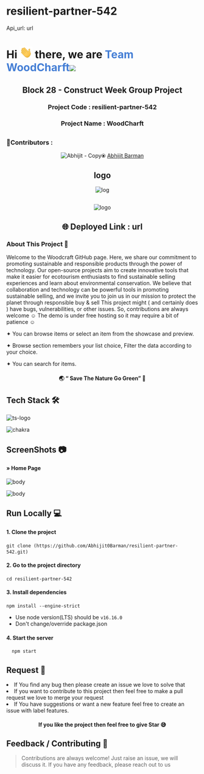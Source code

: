 # resilient-partner-542

Api_url: url

# Hi <img src="https://raw.githubusercontent.com/ABSphreak/ABSphreak/master/gifs/Hi.gif" width="33"> there, we are <span style="color: #447ED5">Team WoodCharft</span><img src="https://camo.githubusercontent.com/d3359cb00ab0b5ed8f2e1fe3fceb4fbaf3b614340f8c0db99c17b9f50b351770/68747470733a2f2f656d6f6a69732e736c61636b6d6f6a69732e636f6d2f656d6f6a69732f696d616765732f313533313834393433302f343234362f626c6f622d73756e676c61737365732e6769663f31353331383439343330" width="33">

                                                 


<div align="center">
       
 <h2>Block 28 - Construct Week Group Project</h2>
 <h3>Project Code : resilient-partner-542 </h3>
  <h3>Project Name : WoodCharft </h3>
  

 </div>


##




<div align="center">
<h3 align="left">👷Contributors :</h3>
 

 ![Abhijit - Copy](https://github.com/Anburaj07/vogue-pocket-8479/assets/118152296/3d67baa2-3855-44e9-859a-f5cf120e27a3)⦿ [Abhijit Barman](https://github.com/Abhijit0Barman)    
</div>

##

<div align="center">

 ## logo 


![log](https://github.com/Abhijit0Barman/resilient-partner-542/assets/113384779/1ea51dd8-20dd-4659-9abd-b5f67d1616f5)

 ##


![logo](https://github.com/Abhijit0Barman/hulking-income-7436/assets/113384779/a7d6e8fc-f486-41b3-a74e-ce5cad8307a3)



 

 

 ## 🌐 Deployed Link : url
 

          
 

 </div>









  


<h3 align="left"> About This Project 📖</h3>


 
 <div aling="left">
  <p>   Welcome to the Woodcraft GitHub page. Here, we share our commitment to promoting sustainable and responsible products through the power of technology. Our open-source projects aim to create innovative tools that make it easier for ecotourism enthusiasts to find sustainable selling experiences and learn about environmental conservation. We believe that collaboration and technology can be powerful tools in promoting sustainable selling, and we invite you to join us in our mission to protect the planet through responsible buy & sell
This project might ( and certainly does ) have bugs, vulnerabilities, or other issues. So, contributions are always welcome ☺
 The demo is under free hosting so it may require a bit of patience ☺ </p>



  
 </div>
   
    

✦ You can browse items or select an item from the showcase and preview.

✦ Browse section remembers your list choice, Filter the data according to your choice.

✦ You can search for items.
 <div align="center">
   <h4> 🌏 “ Save The Nature   Go Green” 🌴 </h4>
   </div>
   
   

##


## Tech Stack 🛠
![ts-logo](https://github.com/Abhijit0Barman/hulking-income-7436/assets/113384779/59352def-543c-4438-95fc-ebb01b1aa615)

<img width="998" alt="chakra" src="https://github.com/Abhijit0Barman/hulking-income-7436/assets/113384779/94a89e6a-18d0-4be4-a7e2-25e70e03ad7b">

##

## ScreenShots 📷
<h4>» Home Page </h4>

![body](https://github.com/Abhijit0Barman/resilient-partner-542/assets/113384779/d0be35ee-c5e0-4055-b44b-fbffcf193d28)


![body](https://github.com/Abhijit0Barman/resilient-partner-542/assets/113384779/b492f7ae-13d1-4c14-8e84-e1b672367213)

 ##
   

 
 ##
 
## Run Locally  💻

<h4>1. Clone the project </h4>

```
git clone (https://github.com/Abhijit0Barman/resilient-partner-542.git)

```

<h4>2. Go to the project directory </h4> 

```
cd resilient-partner-542
```
<h4>3. Install dependencies </h4> 

```
npm install --engine-strict
```
- Use node version(LTS) should be `v16.16.0`
- Don't change/override package.json


<h4>4. Start the server </h4>

```
  npm start
```
##

## Request  🤗
<div>
<li>If You find any bug then please create an issue we love to solve that</li>
<li>If you want to contribute to this project then feel free to make a pull request we love to merge your request</li>
<li>If You have suggestions or want a new feature feel free to create an issue with label features.</li>
 </div>
   
  <div align="center">
   <h4>  If you like the project then feel free to give Star 😅</h4>
   </div>
  
 ## Feedback / Contributing 🤝
 > Contributions are always welcome! Just raise an issue, we will discuss it.
  > If you have any feedback, please reach out to us <a href="mailto: abhijitbarman96@gmail.com"></a>




 






